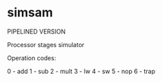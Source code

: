 simsam
======

PIPELINED VERSION

Processor stages simulator


Operation codes:

0 - add
1 - sub
2 - mult
3 - lw
4 - sw
5 - nop
6 - trap


